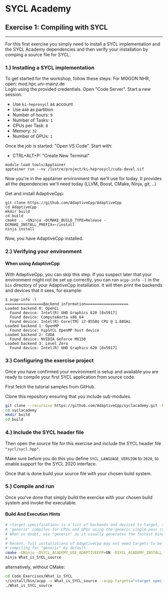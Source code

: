 # SYCL Academy

## Exercise 1: Compiling with SYCL

---

For this first exercise you simply need to install a SYCL implementation and the SYCL
Academy dependencies and then verify your installation by comping a source file
for SYCL.


### 1.) Installing a SYCL implementation

To get started for the workshop, follow these steps:
For MOGON NHR, open: mod.hpc.uni-mainz.de  
Login using the provided credentials.
Open "Code Server".
Start a new session:
- Use `ki-heprosycl` as account
- Use `A40` as partition
- Number of hours: `9`
- Number of Tasks: `1`
- CPUs per Task: `8`
- Memory: `32`
- Number of GPUs: `1`

Once the job is started: "Open VS Code".
Start with:
- CTRL+ALT+P: "Create New Terminal"
```
module load tools/Apptainer
apptainer run --nv /lustre/project/ki-heprosycl/cuda-devel.sif
```
Now you're in the apptainer environment that we'll use for today.
It provides all the dependencies we'll need today (LLVM, Boost, CMake, Ninja, git, ..)

Get and install AdaptiveCpp:
```
git clone https://github.com/AdaptiveCpp/AdaptiveCpp
cd AdaptiveCpp
mkdir build
cd build
cmake .. -GNinja -DCMAKE_BUILD_TYPE=Release -DCMAKE_INSTALL_PREFIX=~/install
ninja install
```

Now, you have AdaptiveCpp installed.


### 2.) Verifying your environment

#### When using AdaptiveCpp

With AdaptiveCpp, you can skip this step. If you suspect later that your environment might not be set up correctly, you can run `acpp-info -l` in the `bin`  directory of your AdaptiveCpp installation. It will then print the backends and devices that it sees, for example:
```
$ acpp-info -l
=================Backend information===================
Loaded backend 0: OpenCL
  Found device: Intel(R) UHD Graphics 620 [0x5917]
  Found device: ComputeAorta x86_64
  Found device: Intel(R) Core(TM) i7-8550U CPU @ 1.80GHz
Loaded backend 1: OpenMP
  Found device: hipSYCL OpenMP host device
Loaded backend 2: CUDA
  Found device: NVIDIA GeForce MX150
Loaded backend 3: Level Zero
  Found device: Intel(R) UHD Graphics 620 [0x5917]
```

### 3.) Configuring the exercise project

Once you have confirmed your environment is setup and available you are ready to
compile your first SYCL application from source code.

First fetch the tutorial samples from GitHub.

Clone this repository ensuring that you include sub-modules.

```sh
git clone --recursive https://github.com/AdaptiveCpp/syclacademy.git -b nhr-uds
cd syclacademy
mkdir build
cd build
```

### 4.) Include the SYCL header file

Then open the source file for this exercise and include the SYCL header file
`"sycl/sycl.hpp"`.

Make sure before you do this you define `SYCL_LANGUAGE_VERSION` to `2020`, to
enable support for the SYCL 2020 interface.

Once that is done build your source file with your chosen build system.

### 5.) Compile and run

Once you've done that simply build the exercise with your chosen build system
and invoke the executable.

#### Build And Execution Hints

```sh
# <target specification> is a list of backends and devices to target, for example
# "generic" compiles for CPUs and GPUs using the generic single-pass compiler.
# When in doubt, use "generic" as it usually generates the fastest binaries.
#
# Recent, full installations of AdaptiveCpp may not need targets to be provided,
# compiling for "generic" by default.
cmake -GNinja -DSYCL_ACADEMY_USE_ADAPTIVECPP=ON -DSYCL_ACADEMY_INSTALL_ROOT=~/install -DACPP_TARGETS="<target specification>" ..
ninja What_is_SYCL_source
```
alternatively, without CMake:
```sh
cd Code_Exercises/What_is_SYCL
~/install/bin/acpp -o What_is_SYCL_source --acpp-targets="<target specification>" source.cpp
./What_is_SYCL_source
```

